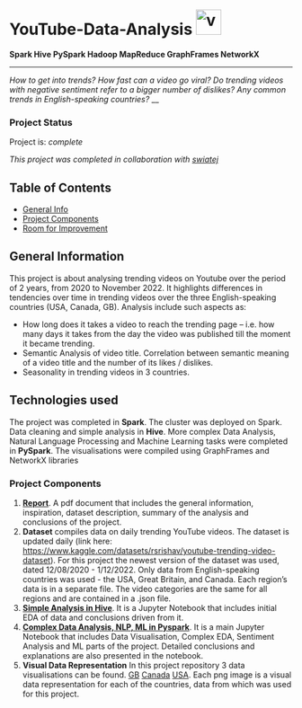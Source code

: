 # YouTube-Data-Analysis <img src="https://en.wikipedia.org/wiki/YouTube#/media/File:YouTube_Logo_2017.svg" alt="vscode" width="45" height="45"/>

**Spark Hive PySpark Hadoop MapReduce GraphFrames NetworkX**
___
_How to get into trends? How fast can a video go viral? Do trending videos with negative sentiment refer to a bigger number of dislikes? Any common trends in English-speaking countries?_
__ 

### Project Status
Project is: _complete_

_This project was completed in collaboration with [swiatej](https://github.com/swiatej)_

## Table of Contents
* [General Info](#general-information)
* [Project Components](#project-components)
* [Room for Improvement](#room-for-improvement)

## General Information
This project is about analysing trending videos on Youtube over the period of 2 years, from 2020 to November 2022. It highlights differences in tendencies over time in trending videos over the three English-speaking countries (USA, Canada, GB). Analysis include such aspects as:
* How long does it takes a video to reach the trending page – i.e. how many days it takes from the day the video was published till the moment it became trending.
* Semantic Analysis of video title. Correlation between semantic meaning of a video title and the number of its likes / dislikes.
* Seasonality in trending videos in 3 countries.

## Technologies used
The project was completed in **Spark**. The cluster was deployed on Spark. 
Data cleaning and simple analysis in **Hive**.
More complex Data Analysis, Natural Language Processing and Machine Learning tasks were completed in **PySpark**. 
The visualisations were compiled using GraphFrames and NetworkX libraries

### Project Components
1. [**Report**](Report.pdf). A pdf document that includes the general information, inspiration, dataset description, summary of the analysis and conclusions of the project. 
2. **Dataset** compiles data on daily trending YouTube videos. The dataset is updated daily (link here: https://www.kaggle.com/datasets/rsrishav/youtube-trending-video-dataset). For this project the newest version of the dataset was used, dated 12/08/2020 - 1/12/2022. Only data from English-speaking countries was used - the USA, Great Britain, and Canada. Each region’s data is in a separate file. The video categories are the same for all regions and are contained in a .json file. 
3. [**Simple Analysis in Hive**](simple_analysis_hive.ipynb). It is a Jupyter Notebook that includes initial EDA of data and conclusions driven from it.
4. [**Complex Data Analysis, NLP, ML in Pyspark**](Pyspark-Youtube-Analysis.ipynb). It is a main Jupyter Notebook that includes Data Visualisation, Complex EDA, Sentiment Analysis and ML parts of the project. Detailed conclusions and explanations are also presented in the notebook.
5. **Visual Data Representation** In this project repository 3 data visualisations can be found. [GB](gb_plot.png) [Canada](ca_plot.png) [USA](us_plot.png). Each png image is a visual data representation for each of the countries, data from which was used for this project.
